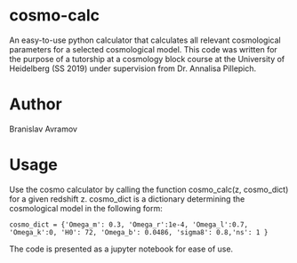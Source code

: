 # cosmo-calc
An easy-to-use python calculator that calculates all relevant cosmological parameters for a selected cosmological model. This code was written for the purpose of a tutorship at a cosmology block course at the University of Heidelberg (SS 2019) under supervision from Dr. Annalisa Pillepich. 

# Author 
Branislav Avramov

# Usage

Use the cosmo calculator by calling the function cosmo_calc(z, cosmo_dict) for a given redshift z. cosmo_dict is a dictionary determining the cosmological model in the following form: 

```cosmo_dict = {'Omega_m': 0.3, 'Omega_r':1e-4, 'Omega_l':0.7, 'Omega_k':0, 'H0': 72, 'Omega_b': 0.0486, 'sigma8': 0.8,'ns': 1 } ```

The code is presented as a jupyter notebook for ease of use. 



